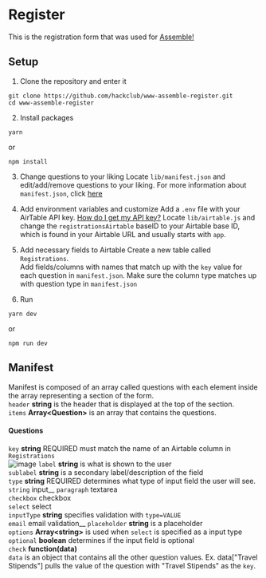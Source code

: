 # Register
This is the registration form that was used for [Assemble!](https://github.com/hackclub/assemble)

## Setup

1. Clone the repository and enter it
```
git clone https://github.com/hackclub/www-assemble-register.git
cd www-assemble-register
```
2. Install packages
```
yarn
```
or
```
npm install
```
3. Change questions to your liking
Locate `lib/manifest.json` and edit/add/remove questions to your liking. For more information about `manifest.json`, click [here](https://github.com/hackclub/www-assemble-register#manifest)

4. Add environment variables and customize
Add a `.env` file with your AirTable API key. [How do I get my API key?](https://support.airtable.com/hc/en-us/articles/219046777-How-do-I-get-my-API-key-)
Locate `lib/airtable.js` and change the `registrationsAirtable` baseID to your Airtable base ID, which is found in your Airtable URL and usually starts with `app`.

5. Add necessary fields to Airtable
Create a new table called `Registrations`.<br/>
Add fields/columns with names that match up with the `key` value for each question in `manifest.json`. Make sure the column type matches up with question type in `manifest.json`

6. Run
```
yarn dev
```
or
```
npm run dev
```

## Manifest
Manifest is composed of an array called questions with each element inside the array representing a section of the form.<br/>
`header` **string** is the header that is displayed at the top of the section.<br/>
`items` **Array\<Question\>** is an array that contains the questions.<br/>

#### Questions
`key` **string** REQUIRED must match the name of an Airtable column in `Registrations`<br/>
![image](https://user-images.githubusercontent.com/66806100/184732849-8c2baa61-c9a5-4416-b38e-03867dd2975d.png)
`label` **string** is what is shown to the user<br/>
`sublabel` **string** is a secondary label/description of the field<br/>
`type` **string** REQUIRED determines what type of input field the user will see.<br/>
    `string` input__
    `paragraph` textarea<br/>
    `checkbox` checkbox<br/>
    `select` select<br/>
`inputType` **string** specifies validation with `type=VALUE`<br/>
    `email` email validation__
`placeholder` **string** is a placeholder<br/>
`options` **Array\<string\>** is used when `select` is specified as a input type<br/>
`optional` **boolean** determines if the input field is optional<br/>
`check` **function(data)**<br/>
    `data` is an object that contains all the other question values. Ex. data\["Travel Stipends"\] pulls the value of the question with "Travel Stipends" as the `key`.
